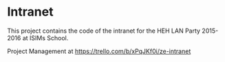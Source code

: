 # Intranet

This project contains the code of the intranet for the HEH LAN Party 2015-2016 at ISIMs School.

Project Management at https://trello.com/b/xPqJKf0i/ze-intranet
